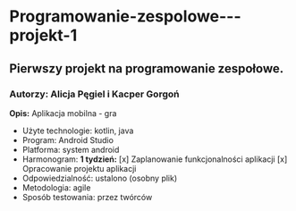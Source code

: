 # Programowanie-zespolowe---projekt-1
## Pierwszy projekt na programowanie zespołowe.
### Autorzy: Alicja Pęgiel i Kacper Gorgoń
**Opis:** Aplikacja mobilna - gra
- Użyte technologie: kotlin, java
- Program: Android Studio
- Platforma: system android
- Harmonogram: 
**1 tydzień:**
[x] Zaplanowanie funkcjonalności aplikacji 
[x] Opracowanie projektu aplikacji
- Odpowiedzialność: ustalono (osobny plik)
- Metodologia: agile
- Sposób testowania: przez twórców


